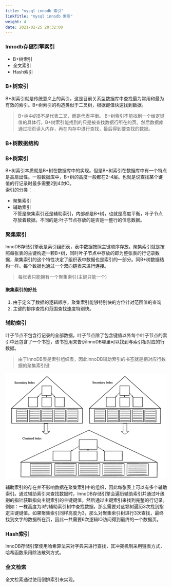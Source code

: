 ```yaml
---
title: "mysql innodb 索引"
linkTitle: "mysql innodb 索引"
weight: 4
date: 2021-02-25 20:32:00
---
```


### Innodb存储引擎索引
- B+树索引
- 全文索引
- Hash索引

### B+树索引
B+树索引就是传统意义上的索引，这是目前关系型数据库中查找最为常用和最为有效的索引。B+树索引的构造类似于二叉树，根据键值快速找到数据。
> B+树中的B不是代表二叉，而是代表平衡。 B+树索引不能找到一个给定键值的具体行。B+树索引能找到的只是被查找数据行所在的页。然后数据库通过把页读入内存，再在内存中进行查找，最后得到要查找的数据。

### B+树数据结构

### B+树索引
B+树索引本质就是B+树在数据库中的实现。但是B+树索引在数据库中有一个特点是高扇出性。一般数据库中，B+树的高度一般都在2-4层。也就是说查找某个键值的行记录时最多需要2到4次IO。  
索引的分类：
- 聚集索引
- 辅助索引  
不管是聚集索引还是辅助索引，内部都是B+树，也就是高度平衡，叶子节点存放着数据。不同的是:叶子节点存放的是否是一整行的信息数据。

### 聚集索引
InnoDB存储引擎表是索引组织表，表中数据按照主键顺序存放。聚集索引就是按照每张表的主键构造一颗B+树，同时叶子节点中存放的即为整张表的行记录数据，聚集索引的这个特性决定了组织表中数据也是索引的一部分。同B+树数据结构一样。每个数据也通过一个双向链表来进行连接。
> 每张表只能拥有一个聚集索引(主键只能一个)

#### 聚集索引的好处

1. 由于定义了数据的逻辑顺序，聚集索引能够特别快的方位针对范围值的查询
2. 主键的排序查找和范围查找速度特别快。


### 辅助索引
叶子节点不包含行记录的全部数据。叶子节点除了包含键值以外每个叶子节点的索引中还包含了一个书签，该书签用来告诉InnoDB哪里可以找到与索引相对应的行数据。
> 由于InnoDB表是索引组织表，因此InnoDB辅助索引的书签就是相对应行数据的聚集索引键

![辅助索引与聚集索引的关系](https://github.com/mxsm/picture/blob/main/mysql/%E8%BE%85%E5%8A%A9%E7%B4%A2%E5%BC%95%E5%92%8C%E8%81%9A%E9%9B%86%E7%B4%A2%E5%BC%95%E7%9A%84%E5%85%B3%E7%B3%BB.png?raw=true)

辅助索引的存在并不影响数据在聚集索引中的组织，因此每张表上可以有多个辅助索引。通过辅助索引来查找数据时，InnoDB存储引擎会遍历辅助索引并通过叶级别的指针获取指向主键索引的主键键值，然后通过主键索引来找到完整的行记录。  
例如：一棵高度为3的辅助索引树中查找数据，那么需要对这颗树遍历3次找到指定主键键值。如果聚集索引同样高度为3，那么对聚集索引树进行3次查找，最终找到文字的数据所在页，因此一共需要6次逻辑IO访问得到最终的一个数据页。

### Hash索引
InnoDB存储引擎使用哈希算法来对字典来进行查找，其冲突机制采用链表方式，哈希函数采用除法散列方式。

### 全文检索
全文检索通过使用倒排索引来实现。